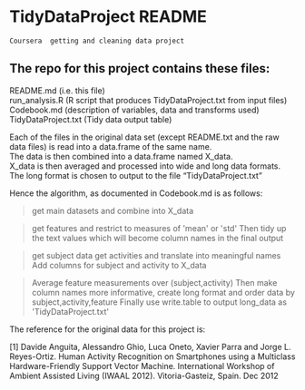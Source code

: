 # TidyDataProject README

	Coursera  getting and cleaning data project

## The repo for this project contains these files:

README.md 		(i.e. this file)  
run_analysis.R		(R script that produces TidyDataProject.txt from input files)  
Codebook.md		(description of variables, data and transforms used)  
TidyDataProject.txt	(Tidy data output table)  

Each of the files in the original data set (except README.txt and the raw data files) is read into a data.frame of the same name.  
The data is then combined into a data.frame named X_data.  
X_data is then averaged and processed into wide and long data formats.  
The long format is chosen to output to the file “TidyDataProject.txt”  

Hence the algorithm, as documented in Codebook.md is as follows:

>get main datasets and combine into X_data

>get features and restrict to measures of 'mean' or 'std'
>Then tidy up the text values which will become column names in the final output

>get subject data 
>get activities and translate into meaningful names
>Add columns for subject and activity to X_data

>Average feature measurements over (subject,activity)
>Then make column names more informative, create long format and order data by subject,activity,feature
>Finally use write.table to output long_data as 'TidyDataProject.txt'


The reference for the original data for this project is:  

[1] Davide Anguita, Alessandro Ghio, Luca Oneto, Xavier Parra and Jorge L. Reyes-Ortiz. Human Activity Recognition on Smartphones using a Multiclass Hardware-Friendly Support Vector Machine. International Workshop of Ambient Assisted Living (IWAAL 2012). Vitoria-Gasteiz, Spain. Dec 2012

